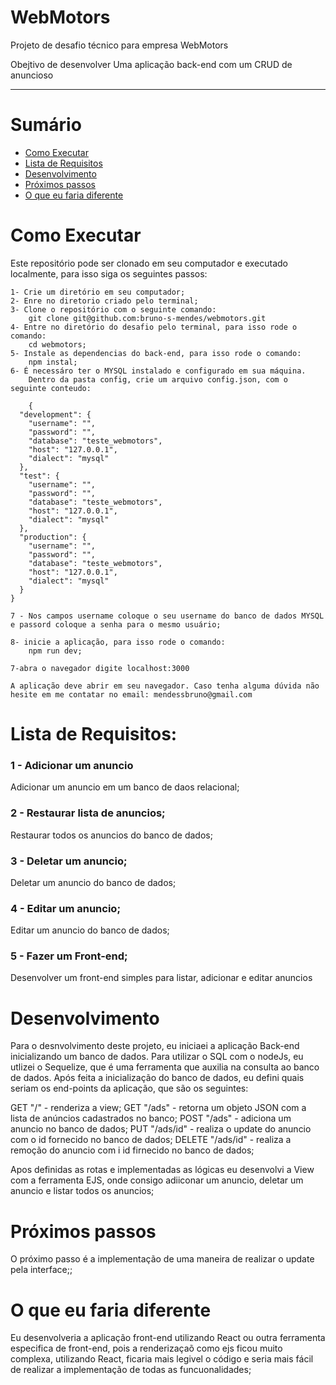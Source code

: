 # WebMotors
Projeto de desafio técnico para empresa WebMotors

Obejtivo de desenvolver Uma aplicação back-end com um CRUD de anuncioso

---

# Sumário

- [Como Executar](#Como-Executar)
- [Lista de Requisitos](#lista-de-requisitos)
- [Desenvolvimento](#Desenvolvimento)
- [Próximos passos](#Próximos-passos)
- [O que eu faria diferente](#O-que-eu-faria-diferente)

# Como Executar

  Este repositório pode ser clonado em seu computador e executado localmente, para isso siga os seguintes passos:

    1- Crie um diretório em seu computador;
    2- Enre no diretorio criado pelo terminal;
    3- Clone o repositório com o seguinte comando:
        git clone git@github.com:bruno-s-mendes/webmotors.git
    4- Entre no diretório do desafio pelo terminal, para isso rode o comando:
        cd webmotors;
    5- Instale as dependencias do back-end, para isso rode o comando:
        npm instal;
    6- É necessáro ter o MYSQL instalado e configurado em sua máquina.
        Dentro da pasta config, crie um arquivo config.json, com o seguinte conteudo:
    
        {
      "development": {
        "username": "",
        "password": "",
        "database": "teste_webmotors",
        "host": "127.0.0.1",
        "dialect": "mysql"
      },
      "test": {
        "username": "",
        "password": "",
        "database": "teste_webmotors",
        "host": "127.0.0.1",
        "dialect": "mysql"
      },
      "production": {
        "username": "",
        "password": "",
        "database": "teste_webmotors",
        "host": "127.0.0.1",
        "dialect": "mysql"
      }
    }
    
    7 - Nos campos username coloque o seu username do banco de dados MYSQL e passord coloque a senha para o mesmo usuário;
    
    8- inicie a aplicação, para isso rode o comando:
        npm run dev;
        
    7-abra o navegador digite localhost:3000

    A aplicação deve abrir em seu navegador. Caso tenha alguma dúvida não hesite em me contatar no email: mendessbruno@gmail.com


# Lista de Requisitos:

### 1 - Adicionar um anuncio

Adicionar um anuncio em um banco de daos relacional;

### 2 - Restaurar lista de anuncios;

Restaurar todos os anuncios do banco de dados;

### 3 - Deletar um anuncio;

Deletar um anuncio do banco de dados;

### 4 - Editar um anuncio;

Editar um anuncio do banco de dados;

### 5 - Fazer um Front-end;

Desenvolver um front-end simples para listar, adicionar e editar anuncios


# Desenvolvimento 
  Para o desnvolvimento deste projeto, eu iniciaei a aplicação Back-end inicializando um banco de dados. Para utilizar o SQL com o nodeJs, eu utlizei o Sequelize, que é uma ferramenta que auxilia na consulta ao banco de dados.
  Após feita a inicialização do banco de dados, eu defini quais seriam os end-points da aplicação, que são os seguintes:
  
  GET "/" - renderiza a view;
  GET "/ads" - retorna um objeto JSON com a lista de anúncios cadastrados no banco;
  POST "/ads" - adiciona um anuncio no banco de dados;
  PUT "/ads/id" - realiza o update do anuncio com o id fornecido no banco de dados;
  DELETE "/ads/id" - realiza a remoção do anuncio com i id firnecido no banco de dados;
  
  Apos definidas as rotas e implementadas as lógicas eu desenvolvi a View com a ferramenta EJS, onde consigo adiiconar um anuncio, deletar um anuncio e listar todos os anuncios;
  
# Próximos passos
  O próximo passo é a implementação de uma maneira de realizar o update pela interface;;
  
# O que eu faria diferente
  Eu desenvolveria a aplicação front-end utilizando React ou outra ferramenta especifica de front-end, pois a renderizaçaõ como ejs ficou muito complexa, utilizando React, ficaria mais legivel o código e seria mais fácil de realizar a implementação de todas as funcuonalidades;
